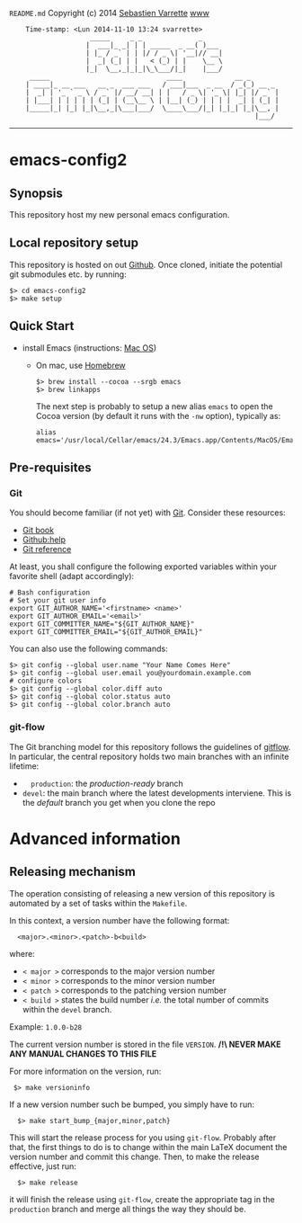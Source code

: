 ` README.md `
Copyright (c) 2014 [Sebastien Varrette](mailto:<Sebastien.Varrette@uni.lu>) [www](http://varrette.gforge.uni.lu)

        Time-stamp: <Lun 2014-11-10 13:24 svarrette>
                        _____     _ _              _
                       |  ___|_ _| | | _____  _ __( )___
                       | |_ / _` | | |/ / _ \| '__|// __|
                       |  _| (_| | |   < (_) | |    \__ \
                       |_|  \__,_|_|_|\_\___/|_|    |___/
         _____                             ____             __ _
        | ____|_ __ ___   __ _  ___ ___   / ___|___  _ __  / _(_) __ _
        |  _| | '_ ` _ \ / _` |/ __/ __| | |   / _ \| '_ \| |_| |/ _` |
        | |___| | | | | | (_| | (__\__ \ | |__| (_) | | | |  _| | (_| |
        |_____|_| |_| |_|\__,_|\___|___/  \____\___/|_| |_|_| |_|\__, |
                                                                 |___/

-------------------
# emacs-config2

## Synopsis

This repository host my new personal emacs configuration.


## Local repository setup

This repository is hosted on out [Github]().
Once cloned, initiate the potential git submodules etc. by running:

    $> cd emacs-config2
    $> make setup
    
## Quick Start

* install Emacs (instructions: [Mac OS](http://www.emacswiki.org/emacs/EmacsForMacOS))
  * On mac, use [Homebrew](http://brew.sh/)
  
        $> brew install --cocoa --srgb emacs
        $> brew linkapps
            
    The next step is probably to setup a new alias `emacs` to open the Cocoa version (by default it runs with the `-nw` option), typically as:
    
        alias emacs='/usr/local/Cellar/emacs/24.3/Emacs.app/Contents/MacOS/Emacs'
                
            

## Pre-requisites

### Git

You should become familiar (if not yet) with [Git](http://git-scm.com/).
Consider these resources:

* [Git book](http://book.git-scm.com/index.html)
* [Github:help](http://help.github.com/mac-set-up-git/)
* [Git reference](http://gitref.org/)

At least, you shall configure the following exported variables within your favorite shell (adapt accordingly):

    # Bash configuration
    # Set your git user info
    export GIT_AUTHOR_NAME='<firstname> <name>'
    export GIT_AUTHOR_EMAIL='<email>'
    export GIT_COMMITTER_NAME="${GIT_AUTHOR_NAME}"
    export GIT_COMMITTER_EMAIL="${GIT_AUTHOR_EMAIL}"

You can also use the following commands:

    $> git config --global user.name "Your Name Comes Here"
    $> git config --global user.email you@yourdomain.example.com
    # configure colors
    $> git config --global color.diff auto
    $> git config --global color.status auto
    $> git config --global color.branch auto

### git-flow

The Git branching model for this repository follows the guidelines of
[gitflow](http://nvie.com/posts/a-successful-git-branching-model/).
In particular, the central repository holds two main branches with an infinite lifetime:

* `  production`: the *production-ready* branch
* `devel`: the main branch where the latest developments interviene. This is
  the *default* branch you get when you clone the repo

# Advanced information

## Releasing mechanism

The operation consisting of releasing a new version of this repository is automated by a set of tasks within the `Makefile`.

In this context, a version number have the following format:

      <major>.<minor>.<patch>-b<build>

where:

* `< major >` corresponds to the major version number
* `< minor >` corresponds to the minor version number
* `< patch >` corresponds to the patching version number
* `< build >` states the build number _i.e._ the total number of commits within the `devel` branch.

Example: `1.0.0-b28`

The current version number is stored in the file `VERSION`. __/!\  NEVER MAKE ANY MANUAL CHANGES TO THIS FILE__

For more information on the version, run:

     $> make versioninfo

If a new  version number such be bumped, you simply have to run:

      $> make start_bump_{major,minor,patch}

This will start the release process for you using `git-flow`.
Probably after that, the first things to do is to change within the main LaTeX document the version number and commit this change.
Then, to make the release effective, just run:

      $> make release

it will finish the release using `git-flow`, create the appropriate tag in the `  production` branch and merge all things the way they should be.

